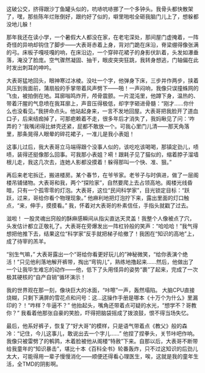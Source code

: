这破公交，挤得跟沙丁鱼罐头似的，吭哧吭哧挪了一个多钟头。我骨头都快散架了，嘿，那些陈年烂账倒好，跟约好了似的，噼里啪啦全砸我脑门儿上了，想躲都没地儿躲！

那年我还在读小学，一个暑假大人都没在家，在老宅深处，那间屋门虚掩着，一阵奇怪的异响却钩住了脚步——大表哥赤着上身，背对门跪在床沿，脊梁绷得像张满的弓。床板子嘎吱嘎的响，在床沿边，一个穿碎花裙子的身影伏趴着，头发如瀑垂落，淹没了脸庞。空气骤然凝固、抽干，眼皮突突狂跳，我转身想逃，门轴偏在此时发出刺耳的呻吟。

大表哥猛地回头，眼神寒过冰棱。没吐一个字，他弹身下床，三步并作两步，挟着风压到我面前，蒲扇般的手掌带着风声劈下——啪！一声闷响，我像只误撞蛛网的飞虫，被拍倒在地。耳廓嗡鸣炸开，颅骨震颤。一片混沌里，他蹲下身，温热的、带着汗腥的气息喷在我耳廓上，声音压得极低，却字字砸进骨髓：“刚才……你什么也没看见。”我拼命点头。他站起身来，一言不发地回屋。大表哥把我脸开了道血口子，后来结痂掉了，可那疤赖着不走，很多年后才消失了，我妈瞅见了问：‘咋弄的？’我嘴闭得比蚌壳还紧，屁都不敢放一个。可我心里门儿清——那天角落里，那条晃得人眼晕的碎花裙子，一准儿是我小表姐！

这事儿过后，我大表哥立马端得跟个没事人似的，该吃吃该喝喝，那镇定劲儿，啧啧，装得还挺像那么回事。可我那小表姐？嗬！跟耗子见了猫似的，缩着脖子溜墙根儿走，我这几次去，连她人影都没摸着！躲得那叫一个快、准、狠。”

再后来老宅拆迁，搬进楼房。某个春节，在爷爷家。老爷子与时俱进，做了一层阁楼吊铺储物。大表哥和我，两个“探险家”，自然要爬上去占领高地。阁楼光线昏暗，只有一个孤零零的灯泡。大表哥，这位“民间科学家”，目光锁定目标：“跃跃，过来，哥给你看个物理现象。” 他麻利地把灯泡拧下来，露出里面的灯口触点，“来，伸手，摸摸看。” 我，怀着对大表哥的朴素信任，手指头就戳了过去。

滋啦！ 一股灵魂出窍般的酥麻感瞬间从指尖直达天灵盖！我整个人像被点了穴，头发估计都立正敬礼了。大表哥在旁爆发出一阵杠铃般的笑声：“哈哈哈！”我气得想把他推下去，结果这位“科学家”反手就把梯子给撤了！我困在“知识的高地”上，成了待宰的羔羊。

“别生气嘛，” 大表哥露出一个“哥给你看更好玩儿的”神秘微笑，“给你表演个绝活！”只见他利落地解开裤带，掏出“弯钩儿”，熟练地撸起来……然后，他做出了一个让我毕生难忘的动作——他，低下了头用怪异的姿势“裹”了起来，完成了一次极其硬核的“自产自销”循环演示！

我的世界观在那一刻，像块巨大的冰面，“咔嚓”一声，轰然塌陷。 大脑CPU直接烧糊，只剩下满屏的雪花点和问号：这…这操作手册是哪本《十万个为什么》里漏印的？！“咋样？牛逼不？” 他抬起头，嘴角还带着点可疑的水光，“想学不？哥教你？” 我看着他那张自豪的笑脸，吓得把脑袋摇成了拨浪鼓，恨不得当场失忆。

最后，他系好裤子，恢复了“好大哥”的模样，只是语气带着点《教父》般的森冷：“记住，今儿这事儿，敢说出去一个字儿……” 他捏了捏拳头，关节咔吧作响。我像只被雷劈了的鹌鹑，木着脸被他从阁楼“特赦”下来。自那以后，大表哥不断带给我童年的“知识暴击”，堪比十本《百科全书》轮番轰炸，只不过这知识的后劲儿太大，可能得用一辈子慢慢消化——顺便还得看心理医生，唉，这就是我的童年生活，全TMD的阴影啊。

